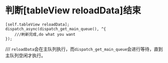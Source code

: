 #  判断[tableView reloadData]结束

```
[self.tableView reloadData];
dispatch_async(dispatch_get_main_queue(), ^{
    ///刷新完成,do what you want
});

```

/// `reloadData`会在主队列执行，而`dispatch_get_main_queue`会进行等待，直到主队列空闲才执行。
